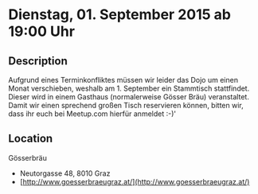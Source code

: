 # Dienstag, 01. September 2015 ab 19:00 Uhr

## Description

Aufgrund eines Terminkonfliktes müssen wir leider das Dojo um einen Monat verschieben, weshalb am 1. September ein Stammtisch stattfindet. Dieser wird in einem Gasthaus (normalerweise Gösser Bräu) veranstaltet. Damit wir einen sprechend großen Tisch reservieren können, bitten wir, dass ihr euch bei Meetup.com hierfür anmeldet :-)'

## Location

Gösserbräu

- Neutorgasse 48, 8010 Graz
- [http://www.goesserbraeugraz.at/](http://www.goesserbraeugraz.at/)


